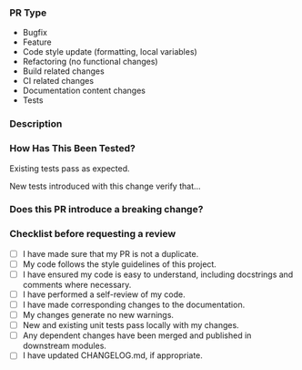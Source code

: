 ### PR Type
<!--
    What kind of change does this PR introduce? Delete any that do not apply.
-->

- Bugfix
- Feature
- Code style update (formatting, local variables)
- Refactoring (no functional changes)
- Build related changes
- CI related changes
- Documentation content changes
- Tests

### Description
<!--
    Summarise the changes and the related issue. Include relevant motivation and context. Include screenshots if useful.
-->


### How Has This Been Tested?
<!--
    Describe the tests that you ran to verify the changes. List any relevant details for your test configuration.
-->

Existing tests pass as expected.

New tests introduced with this change verify that...

### Does this PR introduce a breaking change?
<!--
    What changes might users need to make in their application due to this PR?.
-->


### Checklist before requesting a review
- [ ] I have made sure that my PR is not a duplicate.
- [ ] My code follows the style guidelines of this project.
- [ ] I have ensured my code is easy to understand, including docstrings and comments where necessary.
- [ ] I have performed a self-review of my code.
- [ ] I have made corresponding changes to the documentation.
- [ ] My changes generate no new warnings.
- [ ] New and existing unit tests pass locally with my changes.
- [ ] Any dependent changes have been merged and published in downstream modules.
- [ ] I have updated CHANGELOG.md, if appropriate.

